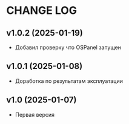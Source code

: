 CHANGE LOG
==========

## v1.0.2 (2025-01-19)
* Добавил проверку что OSPanel запущен

## v1.0.1 (2025-01-08)
* Доработка по результатам эксплуатации

## v1.0 (2025-01-07)
* Первая версия